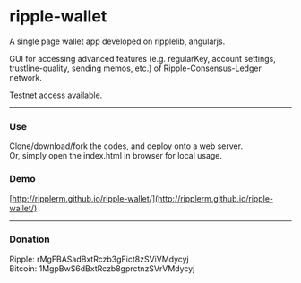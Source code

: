 # ripple-wallet

A single page wallet app developed on ripplelib, angularjs.

GUI for accessing advanced features (e.g. regularKey, account settings, trustline-quality, sending memos, etc.) of Ripple-Consensus-Ledger network.

Testnet access available.

---

### Use
Clone/download/fork the codes, and deploy onto a web server.  
Or, simply open the index.html in browser for local usage.

### Demo
[http://ripplerm.github.io/ripple-wallet/](http://ripplerm.github.io/ripple-wallet/)

---

### Donation
Ripple: rMgFBASadBxtRczb3gFict8zSViVMdycyj  
Bitcoin: 1MgpBwS6dBxtRczb8gprctnzSVrVMdycyj